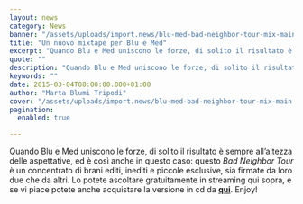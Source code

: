 ```yaml
---
layout: news
category: News
banner: "/assets/uploads/import.news/blu-med-bad-neighbor-tour-mix-main.jpg"
title: "Un nuovo mixtape per Blu e Med"
excerpt: "Quando Blu e Med uniscono le forze, di solito il risultato è sempre all’altezza delle aspettative, ed è così anche in questo caso: questo Bad Neighbor Tour è un concentrato di brani editi, inediti e piccole esclusive, sia firmate da loro due che da altri. Lo potete ascoltare gratuitamente in streaming qui sopra, e se [&hellip"
quote: ""
description: "Quando Blu e Med uniscono le forze, di solito il risultato è sempre all’altezza delle aspettative, ed è così anche in questo caso: questo Bad Neighbor Tour è un concentrato di brani editi, inediti e piccole esclusive, sia firmate da loro due che da altri. Lo potete ascoltare gratuitamente in streaming qui sopra, e se [&hellip"
keywords: ""
date: 2015-03-04T00:00:00.000+01:00
author: "Marta Blumi Tripodi"
cover: "/assets/uploads/import.news/blu-med-bad-neighbor-tour-mix-main.jpg"
pagination:
  enabled: true

---
```


Quando Blu e Med uniscono le forze, di solito il risultato è sempre all’altezza delle aspettative, ed è così anche in questo caso: questo _Bad Neighbor Tour_ è un concentrato di brani editi, inediti e piccole esclusive, sia firmate da loro due che da altri. Lo potete ascoltare gratuitamente in streaming qui sopra, e se vi piace potete anche acquistare la versione in cd da [**qui**](http://shop.bangyahead.com/product/med-blu-bad-neighbor-tour-cd "http://shop.bangyahead.com/product/med-blu-bad-neighbor-tour-cd"). Enjoy!